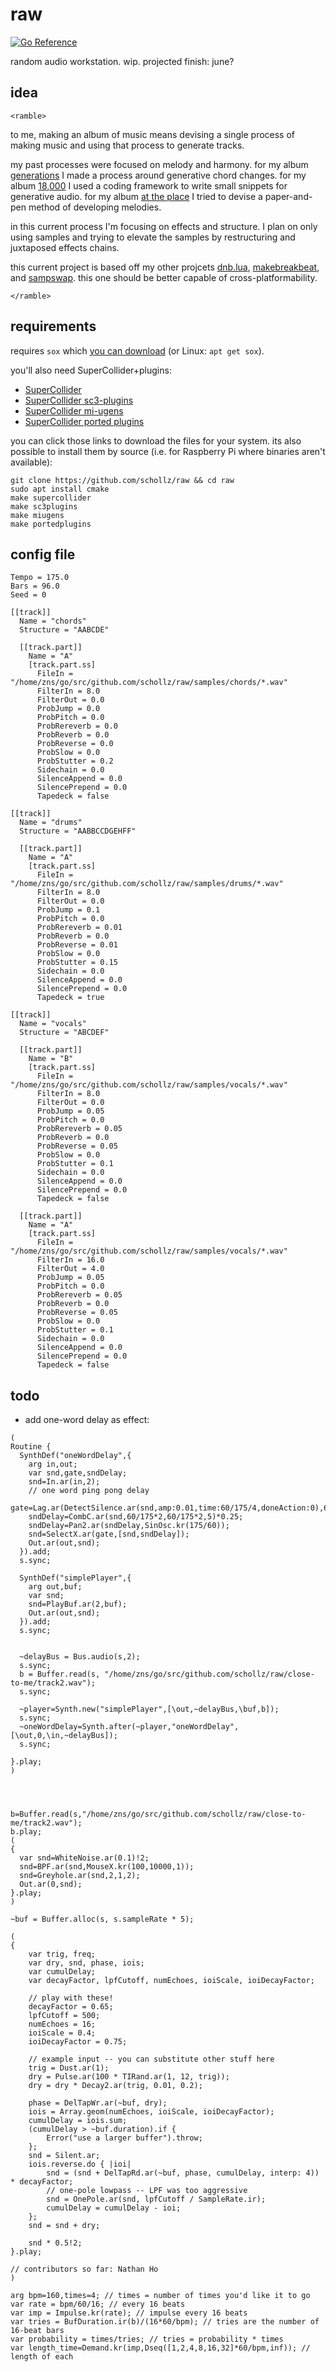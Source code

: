 # raw

[![Go Reference](https://pkg.go.dev/badge/github.com/schollz/raw.svg)](https://pkg.go.dev/github.com/schollz/raw)

random audio workstation. wip. projected finish: june?

## idea

`<ramble>`

to me, making an album of music means devising a single process of making music and using that process to generate tracks.

my past processes were focused on melody and harmony. for my album [generations](https://infinitedigits.bandcamp.com/album/generations) I made a process around generative chord changes. for my album [18,000](https://infinitedigits.bandcamp.com/album/18000) I used a coding framework to write small snippets for generative audio. for my album [at the place](https://infinitedigits.bandcamp.com/album/at-the-place) I tried to devise a paper-and-pen method of developing melodies.

in this current process I'm focusing on effects and structure. I plan on only using samples and trying to elevate the samples by restructuring and juxtaposed effects chains. 

this current project is based off my other projcets [dnb.lua](https://github.com/schollz/dnb.lua), [makebreakbeat](https://github.com/schollz/makebreakbeat/), and [sampswap](https://github.com/schollz/sampswap/). this one should be better capable of cross-platformability.

`</ramble>`

## requirements

requires `sox` which [you can download](https://sourceforge.net/projects/sox/) (or Linux: `apt get sox`).

you'll also need SuperCollider+plugins:

- [SuperCollider](https://supercollider.github.io/downloads)
- [SuperCollider sc3-plugins](http://supercollider.github.io/sc3-plugins/)
- [SuperCollider mi-ugens](https://github.com/v7b1/mi-UGens/releases)
- [SuperCollider ported plugins](https://github.com/madskjeldgaard/portedplugins/releases)

you can click those links to download the files for your system. its also possible to install them by source (i.e. for Raspberry Pi where binaries aren't available):

```
git clone https://github.com/schollz/raw && cd raw
sudo apt install cmake
make supercollider
make sc3plugins
make miugens
make portedplugins
```


## config file


```
Tempo = 175.0
Bars = 96.0
Seed = 0

[[track]]
  Name = "chords"
  Structure = "AABCDE"

  [[track.part]]
    Name = "A"
    [track.part.ss]
      FileIn = "/home/zns/go/src/github.com/schollz/raw/samples/chords/*.wav"
      FilterIn = 8.0
      FilterOut = 0.0
      ProbJump = 0.0
      ProbPitch = 0.0
      ProbRereverb = 0.0
      ProbReverb = 0.0
      ProbReverse = 0.0
      ProbSlow = 0.0
      ProbStutter = 0.2
      Sidechain = 0.0
      SilenceAppend = 0.0
      SilencePrepend = 0.0
      Tapedeck = false

[[track]]
  Name = "drums"
  Structure = "AABBCCDGEHFF"

  [[track.part]]
    Name = "A"
    [track.part.ss]
      FileIn =  "/home/zns/go/src/github.com/schollz/raw/samples/drums/*.wav"
      FilterIn = 8.0
      FilterOut = 0.0
      ProbJump = 0.1
      ProbPitch = 0.0
      ProbRereverb = 0.01
      ProbReverb = 0.0
      ProbReverse = 0.01
      ProbSlow = 0.0
      ProbStutter = 0.15
      Sidechain = 0.0
      SilenceAppend = 0.0
      SilencePrepend = 0.0
      Tapedeck = true

[[track]]
  Name = "vocals"
  Structure = "ABCDEF"

  [[track.part]]
    Name = "B"
    [track.part.ss]
      FileIn =  "/home/zns/go/src/github.com/schollz/raw/samples/vocals/*.wav"
      FilterIn = 8.0
      FilterOut = 0.0
      ProbJump = 0.05
      ProbPitch = 0.0
      ProbRereverb = 0.05
      ProbReverb = 0.0
      ProbReverse = 0.05
      ProbSlow = 0.0
      ProbStutter = 0.1
      Sidechain = 0.0
      SilenceAppend = 0.0
      SilencePrepend = 0.0
      Tapedeck = false

  [[track.part]]
    Name = "A"
    [track.part.ss]
      FileIn =  "/home/zns/go/src/github.com/schollz/raw/samples/vocals/*.wav"
      FilterIn = 16.0
      FilterOut = 4.0
      ProbJump = 0.05
      ProbPitch = 0.0
      ProbRereverb = 0.05
      ProbReverb = 0.0
      ProbReverse = 0.05
      ProbSlow = 0.0
      ProbStutter = 0.1
      Sidechain = 0.0
      SilenceAppend = 0.0
      SilencePrepend = 0.0
      Tapedeck = false
```

## todo

- add one-word delay as effect:

```supercollider
(
Routine {
  SynthDef("oneWordDelay",{
    arg in,out;
    var snd,gate,sndDelay;
    snd=In.ar(in,2);
    // one word ping pong delay
    gate=Lag.ar(DetectSilence.ar(snd,amp:0.01,time:60/175/4,doneAction:0),60/175/4).poll;
    sndDelay=CombC.ar(snd,60/175*2,60/175*2,5)*0.25;
    sndDelay=Pan2.ar(sndDelay,SinOsc.kr(175/60));
    snd=SelectX.ar(gate,[snd,sndDelay]);
    Out.ar(out,snd);
  }).add;
  s.sync;

  SynthDef("simplePlayer",{
    arg out,buf;
    var snd;
    snd=PlayBuf.ar(2,buf);
    Out.ar(out,snd);
  }).add;
  s.sync;


  ~delayBus = Bus.audio(s,2);
  s.sync;
  b = Buffer.read(s, "/home/zns/go/src/github.com/schollz/raw/close-to-me/track2.wav");
  s.sync;

  ~player=Synth.new("simplePlayer",[\out,~delayBus,\buf,b]);
  s.sync;
  ~oneWordDelay=Synth.after(~player,"oneWordDelay",[\out,0,\in,~delayBus]);
  s.sync;

}.play;
)




b=Buffer.read(s,"/home/zns/go/src/github.com/schollz/raw/close-to-me/track2.wav");
b.play;
(
{
  var snd=WhiteNoise.ar(0.1)!2;
  snd=BPF.ar(snd,MouseX.kr(100,10000,1));
  snd=Greyhole.ar(snd,2,1,2);
  Out.ar(0,snd);
}.play;
)

~buf = Buffer.alloc(s, s.sampleRate * 5);

(
{
    var trig, freq;
    var dry, snd, phase, iois;
    var cumulDelay;
    var decayFactor, lpfCutoff, numEchoes, ioiScale, ioiDecayFactor;

    // play with these!
    decayFactor = 0.65;
    lpfCutoff = 500;
    numEchoes = 16;
    ioiScale = 0.4;
    ioiDecayFactor = 0.75;

    // example input -- you can substitute other stuff here
    trig = Dust.ar(1);
    dry = Pulse.ar(100 * TIRand.ar(1, 12, trig));
    dry = dry * Decay2.ar(trig, 0.01, 0.2);

    phase = DelTapWr.ar(~buf, dry);
    iois = Array.geom(numEchoes, ioiScale, ioiDecayFactor);
    cumulDelay = iois.sum;
    (cumulDelay > ~buf.duration).if {
        Error("use a larger buffer").throw;
    };
    snd = Silent.ar;
    iois.reverse.do { |ioi|
        snd = (snd + DelTapRd.ar(~buf, phase, cumulDelay, interp: 4)) * decayFactor;
        // one-pole lowpass -- LPF was too aggressive
        snd = OnePole.ar(snd, lpfCutoff / SampleRate.ir);
        cumulDelay = cumulDelay - ioi;
    };
    snd = snd + dry;
    
    snd * 0.5!2;
}.play;

// contributors so far: Nathan Ho
)
```




```
arg bpm=160,times=4; // times = number of times you'd like it to go
var rate = bpm/60/16; // every 16 beats
var imp = Impulse.kr(rate); // impulse every 16 beats
var tries = BufDuration.ir(b)/(16*60/bpm); // tries are the number of 16-beat bars
var probability = times/tries; // tries = probability * times
var length_time=Demand.kr(imp,Dseq([1,2,4,8,16,32]*60/bpm,inf)); // length of each
```
